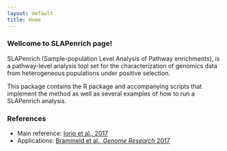 ```yaml
---
layout: default
title: Home
---
```


### Wellcome to SLAPenrich page!

SLAPenrich (Sample-population Level Analysis of Pathway enrichments), is a pathway-level analysis tool set for the characterization of genomics data from heterogeneous populations under positive selection.

This package contains the R package and accompanying scripts that implement the method as well as several examples of how to run a SLAPenrich analysis.


### References
   * Main reference: [Iorio et al., 2017](http://biorxiv.org/content/early/2017/03/27/077701)
   * Applications: [Brammeld et al., *Genome Research* 2017](http://genome.cshlp.org/content/early/2017/03/15/gr.213546.116.abstract?cited-by=yes&legid=genome;gr.213546.116v2)


